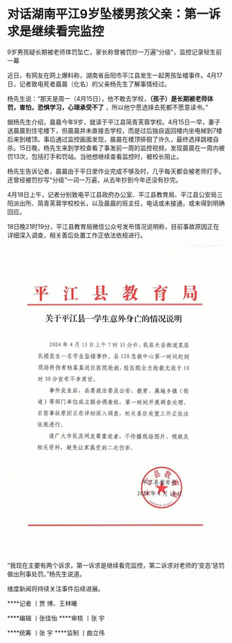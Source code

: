 # 对话湖南平江9岁坠楼男孩父亲：第一诉求是继续看完监控

9岁男孩疑长期被老师体罚坠亡，家长称曾被罚抄一万遍“分级”，监控记录轻生前一幕

近日，有网友在网上爆料称，湖南省岳阳市平江县发生一起男孩坠楼事件。4月17日，记者致电死者晨晨（化名）的父亲杨先生了解事情经过。

杨先生说：“那天是周一（4月15日），他不敢去学校，**（孩子）是长期被老师体罚，害怕，恐惧学习，心理承受不了** ，所以他宁愿选择去死都不愿意读书。”

据杨先生介绍，晨晨今年9岁，就读于平江县简青芙蓉学校。4月15日一早，妻子送晨晨到住宅楼下，但晨晨并未直接去学校，而是过后独自返回楼内坐电梯到7楼后来到楼顶。事后通过监控画面发现，晨晨在楼顶徘徊了许久，最终选择跳楼自杀。15日晚，杨先生来到学校查看了事发前一周的监控视频，发现晨晨在一周内被罚13次，包括打手和罚站。当他想继续查看监控时，被校长阻止。

杨先生告诉记者，晨晨由于平日里作业完成不够及时，几乎每天都会被老师打手。还曾经被罚抄写“分级”一词一万遍，从去年抄到今年还没有抄完。

4月18日上午，记者分别致电平江县政府办公室、平江县教育局、平江县公安局三阳派出所、简青芙蓉学校校长，以及晨晨的班主任，电话或未接通，或未得到明确回应。

18日晚21时19分，平江县教育局微信公众号发布情况说明称，目前事故原因正在详细深入调查，相关善后处置工作正依法依规进行。

![9b7ed1d875b42c452f159124e59c5a83.jpg](https://raw.githubusercontent.com/qqhsx/qqnews_image/main/2024/04/19/对话湖南平江9岁坠楼男孩父亲：第一诉求是继续看完监控/9b7ed1d875b42c452f159124e59c5a83.jpg)

“我现在主要有两个诉求，第一诉求是继续看完监控，第二诉求对老师的‘变态’惩罚做出刑事处罚。”杨先生说道。

维度新闻将持续关注事件后续进展。

****记者 丨贾 博、王林曦

****编辑 丨张佳怡 ****审核 丨张 宇

****统筹 丨张 宇 ****监制 丨曲立伟

